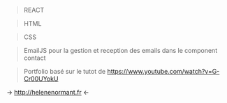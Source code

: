 > REACT

> HTML 

> CSS

> EmailJS pour la gestion et reception des emails dans le component contact 

> Portfolio basé sur le tutot de https://www.youtube.com/watch?v=G-Cr00UYokU

-> http://helenenormant.fr <-



